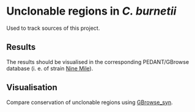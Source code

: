 # Unclonable regions in *C. burnetii*

Used to track sources of this project.

## Results

The results should be visualised in the corresponding PEDANT/GBrowse database (i. e. of strain [Nine Mile](http://mips.helmholtz-muenchen.de/gbrowse2/cgi-bin/gbrowse/p3_i10_t227377_Cox_burne/)).

## Visualisation

Compare conservation of unclonable regions using [GBrowse_syn](http://mips.helmholtz-muenchen.de/gbrowse2/cgi-bin/gbrowse_syn/coxiella_dyn_i/).
